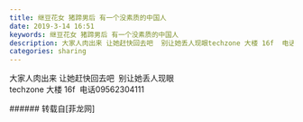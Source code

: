```yaml
---
title: 继豆花女 猪蹄男后 有一个没素质的中国人
date: 2019-3-14 16:51
keywords: 继豆花女 猪蹄男后 有一个没素质的中国人
description: 大家人肉出来 让她赶快回去吧  别让她丢人现眼techzone 大楼 16f  电话09562304111
categories: sharing
---
```

<td class="t_f" id="postmessage_3224498">

大家人肉出来 让她赶快回去吧  别让她丢人现眼<br/>
techzone 大楼 16f  电话09562304111<br/>
<img alt="" border="0" class="zoom" data-cf-modified-31b3947526d6b3f581f6441f-="" file="http://www.flw.ph/data/appbyme/upload/image/201903/14/bUYkHgs6VhLs.jpg" id="aimg_u9HII" lazyloadthumb="1" onclick="" onmouseover="" src="http://www.flw.ph/data/appbyme/upload/image/201903/14/bUYkHgs6VhLs.jpg"/><br/>
<img alt="" border="0" class="zoom" data-cf-modified-31b3947526d6b3f581f6441f-="" file="http://www.flw.ph/data/appbyme/upload/image/201903/14/VGU3DmMzwZlj.jpg" id="aimg_TtgO6" lazyloadthumb="1" onclick="" onmouseover="" src="http://www.flw.ph/data/appbyme/upload/image/201903/14/VGU3DmMzwZlj.jpg"/><br/>
<img alt="" border="0" class="zoom" data-cf-modified-31b3947526d6b3f581f6441f-="" file="http://www.flw.ph/data/appbyme/upload/image/201903/14/eD9tq7Z6iXKS.jpg" id="aimg_EgGP9" lazyloadthumb="1" onclick="" onmouseover="" src="http://www.flw.ph/data/appbyme/upload/image/201903/14/eD9tq7Z6iXKS.jpg"/><br/>
</td>
###### 转载自[菲龙网]